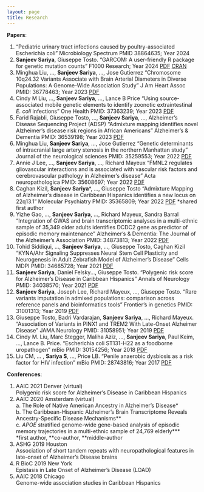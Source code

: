 ```yaml
---
layout: page
title: Research 
---
```



**Papers**:

1. “Pediatric urinary tract infections caused by poultry-associated Escherichia coli” Microbiology Spectrum PMID 38864635; Year 2024
2. **Sanjeev Sariya**, Giuseppe Tosto. “GARCOM: A user-friendly R package for genetic mutation counts” F1000 Research; Year 2024 <a href="/researchpdfs/garcom.pdf">PDF</a> <a href="https://cran.r-project.org/web/packages/GARCOM/index.html">CRAN</a>
3. Minghua Liu, ..., **Sanjeev Sariya**, ..., Jose Gutierrez “Chromosome 10q24.32 Variants Associate with Brain Arterial Diameters in Diverse Populations: A Genome-Wide Association Study” J Am Heart Assoc PMID: 36778463; Year 2023 <a href="/researchpdfs/2023_10q24_JAH.pdf">PDF</a> 
4. Cindy M Liu, ..., **Sanjeev Sariya**, ..., Lance B Price “Using source-associated mobile genetic elements to identify zoonotic extraintestinal *E. coli* infections” One Health PMID: 37363239; Year 2023 <a href="/researchpdfs/2023_zoonotic.pdf">PDF</a>
5. Farid Rajabli, Giuseppe Tosto, ..., **Sanjeev Sariya**, ..., Alzheimer’s Disease Sequencing Project (ADSP) “Admixture mapping identifies novel Alzheimer’s disease risk regions in African Americans” Alzheimer’s & Dementia PMID: 36539198; Year 2023 <a href="/researchpdfs/2023_afr_amr_admixture.pdf">PDF</a> 
6. Minghua Liu, **Sanjeev Sariya**, ..., Jose Gutierrez “Genetic determinants of intracranial large artery stenosis in the northern Manhattan study” Journal of the neurological sciences PMID: 35259553; Year 2022 <a href="/researchpdfs/2022_nomah.pdf">PDF</a> 
7. Annie J Lee, ..., **Sanjeev Sariya**, ..., Richard Mayeux “FMNL2 regulates gliovascular interactions and is associated with vascular risk factors and cerebrovascular pathology in Alzheimer’s disease” Acta neuropathologica PMID: 35608697; Year 2022 <a href="/researchpdfs/2022_fmnl2.pdf">PDF</a>
8. Caghan Kizil, **Sanjeev Sariya***, ..., Giuseppe Tosto “Admixture Mapping of Alzheimer’s disease in Caribbean Hispanics identifies a new locus on 22q13.1” Molecular Psychiatry PMID: 35365809; Year 2022 <a href="/researchpdfs/admixture.pdf">PDF</a> *shared first author
9. Yizhe Gao, ..., **Sanjeev Sariya**, ..., Richard Mayeux, Sandra Barral “Integration of GWAS and brain transcriptomic analyses in a multi-ethnic sample of 35,349 older adults identifies DCDC2 gene as predictor of episodic memory maintenance” Alzheimer’s & Dementia: The Journal of the Alzheimer’s Association PMID: 34873813; Year 2022 <a href="/researchpdfs/2022_integration.pdf">PDF</a> 
10. Tohid Siddiqui, ..., **Sanjeev Sariya**, ..., Giuseppe Tosto, Caghan Kizil “KYNA/Ahr Signaling Suppresses Neural Stem Cell Plasticity and Neurogenesis in Adult Zebrafish Model of Alzheimer’s Disease” Cells MDPI PMID: 34685728; Year 2021 <a href="/researchpdfs/2021_kyna.pdf">PDF</a> 
11. **Sanjeev Sariya**, Daniel Felsky..., Giuseppe Tosto. “Polygenic risk score for Alzheimer’s Disease in Caribbean Hispanics” Annals of Neurology PMID: 34038570; Year 2021 <a href="/researchpdfs/PRS.pdf">PDF</a>
12. **Sanjeev Sariya**, Joseph Lee, Richard Mayeux, ..., Giuseppe Tosto. “Rare variants imputation in admixed populations: comparison across reference panels and bioinformatics tools” Frontier’s in genetics PMID: 31001313; Year 2019 <a href="/researchpdfs/rare.pdf">PDF</a> 
13. Giuseppe Tosto, Badri Vardarajan, **Sanjeev Sariya**, ..., Richard Mayeux. “Association of Variants in PINX1 and TREM2 With Late-Onset Alzheimer Disease” JAMA Neurology PMID: 31058951; Year 2019 <a href="/researchpdfs/2019_pinx1.pdf">PDF</a>  
14. Cindy M. Liu, Marc Stegger, Maliha Aziz, ..., **Sanjeev Sariya**, Paul Keim, ..., Lance B. Price. “Escherichia coli ST131-H22 as a foodborne uropathogen” mBio PMID: 30154256; Year 2018 <a href="/researchpdfs/2018_ecoli.pdf">PDF</a>  
15. Liu CM, ... , **Sariya S**, ..., Price LB. “Penile anaerobic dysbiosis as a risk factor for HIV infection” mBio PMID: 28743816; Year 2017 <a href="/researchpdfs/2017_penile_mbio.pdf">PDF</a>  

**Conferences**:
1. AAIC 2021 Denver (virtual)  
Polygenic risk score for Alzheimer’s Disease in Caribbean Hispanics  
2. AAIC 2020 Amsterdam (virtual)  
a. The Role of Native American Ancestry in Alzheimer’s Disease*  
b. The Caribbean-Hispanic Alzheimer’s Brain Transcriptome Reveals Ancestry-Specific Disease Mechanisms**   
c. *APOE* stratified genome-wide gene-based analysis of episodic memory trajectories in a multi-ethnic sample of 24,769 elderly***   
*first author, **co-author, **middle-author   
3. ASHG 2019 Houston  
Association of short tandem repeats with neuropathological features in late-onset of Alzheimer’s Disease brains  
4. R BioC 2019 New York  
Epistasis in Late Onset of Alzheimer’s Disease (LOAD)  
5. AAIC 2018 Chicago  
Genome-wide association studies in Caribbean Hispanics
